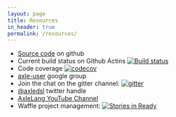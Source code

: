 ```yaml
---
layout: page
title: Resources
in_header: true
permalink: /resources/
---
```


* [Source code](https://github.com/axlelang/axle) on github
* Current build status on Github Actins [![Build status](https://github.com/axlelang/axle/workflows/Continuous%20Integration/badge.svg)](https://github.com/axlelang/axle/actions?query=workflow%3A%22Continuous+Integration%22)
* Code coverage [![codecov](http://codecov.io/github/axlelang/axle/coverage.svg?branch=master)](http://codecov.io/github/axlelang/axle?branch=master)
* [axle-user](https://groups.google.com/forum/#!forum/axle-user) google group
* Join the chat on the gitter channel: [![gitter](https://badges.gitter.im/Join%20Chat.svg)](https://gitter.im/axlelang/axle?utm_source=badge&utm_medium=badge&utm_campaign=pr-badge&utm_content=badge)
* [@axledsl](https://twitter.com/axledsl) twitter handle
* [AxleLang YouTube Channel](http://www.youtube.com/user/axlelang)
* Waffle project management: [![Stories in Ready](https://badge.waffle.io/axlelang/axle.png?label=ready&title=Ready)](http://waffle.io/axlelang/axle)
